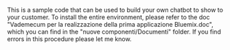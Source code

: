 
This is a sample code that can be used to build your own chatbot to show to your customer.
To install the entire environment, please refer to the doc "Vademecum per la realizzazione della prima applicazione Bluemix.doc", which you can find in the "nuove componenti/Documenti" folder.
If you find errors in this procedure please let me know.

